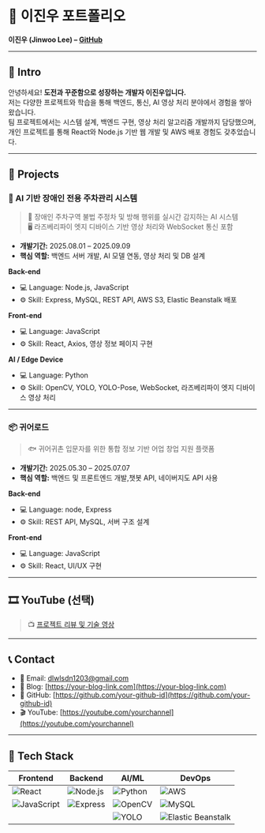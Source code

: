 # 📜 이진우 포트폴리오
**이진우 (Jinwoo Lee) – [GitHub](https://github.com/broleelory)**

---

## 👋 Intro
안녕하세요! **도전과 꾸준함으로 성장하는 개발자 이진우입니다.**  
저는 다양한 프로젝트와 학습을 통해 백엔드, 통신, AI 영상 처리 분야에서 경험을 쌓아왔습니다.  
팀 프로젝트에서는 시스템 설계, 백엔드 구현, 영상 처리 알고리즘 개발까지 담당했으며,  
개인 프로젝트를 통해 React와 Node.js 기반 웹 개발 및 AWS 배포 경험도 갖추었습니다.  

---

## 📝 Projects

### 🧭 AI 기반 장애인 전용 주차관리 시스템
> 🚗 장애인 주차구역 불법 주정차 및 방해 행위를 실시간 감지하는 AI 시스템  
> 🖥 라즈베리파이 엣지 디바이스 기반 영상 처리와 WebSocket 통신 포함

- **개발기간:** 2025.08.01 – 2025.09.09  
- **핵심 역할:** 백엔드 서버 개발, AI 모델 연동, 영상 처리 및 DB 설계

**Back-end**  
- 💻 Language: Node.js, JavaScript  
- ⚙️ Skill: Express, MySQL, REST API, AWS S3, Elastic Beanstalk 배포  

**Front-end**  
- 💻 Language: JavaScript  
- ⚙️ Skill: React, Axios, 영상 정보 페이지 구현  

**AI / Edge Device**  
- 💻 Language: Python  
- ⚙️ Skill: OpenCV, YOLO, YOLO-Pose, WebSocket, 라즈베리파이 엣지 디바이스 영상 처리  

---

### 📦 귀어로드
> 🐟 귀어귀촌 입문자를 위한 통합 정보 기반 어업 창업 지원 플랫폼

- **개발기간:** 2025.05.30 – 2025.07.07  
- **핵심 역할:** 백엔드 및 프론트엔드 개발,챗봇 API, 네이버지도 API 사용

**Back-end**  
- 💻 Language: node, Express  
- ⚙️ Skill: REST API, MySQL, 서버 구조 설계  

**Front-end**  
- 💻 Language: JavaScript  
- ⚙️ Skill: React, UI/UX 구현  

---

## 🎞 YouTube (선택)
> 📺 [프로젝트 리뷰 및 기술 영상](https://youtu.be/VDcK_WgnY1Q?si=tgBhnAjhNwI81Ky3)  

---

## 📞 Contact
- 📧 Email: [dlwlsdn1203@gmail.com](mailto:dlwlsdn1203@gmail.com)  
- 📝 Blog: [https://your-blog-link.com](https://your-blog-link.com)  
- 🐙 GitHub: [https://github.com/your-github-id](https://github.com/your-github-id)  
- 🎬 YouTube: [https://youtube.com/yourchannel](https://youtube.com/yourchannel)  

---

## 🚀 Tech Stack

| Frontend | Backend | AI/ML | DevOps |
| -------- | ------- | ------ | ------ |
| ![React](https://img.shields.io/badge/React-61DAFB?style=for-the-badge&logo=react&logoColor=black) | ![Node.js](https://img.shields.io/badge/Node.js-339933?style=for-the-badge&logo=node.js&logoColor=white) | ![Python](https://img.shields.io/badge/Python-3776AB?style=for-the-badge&logo=python&logoColor=white) | ![AWS](https://img.shields.io/badge/AWS-232F3E?style=for-the-badge&logo=amazon-aws&logoColor=white) |
| ![JavaScript](https://img.shields.io/badge/JavaScript-F7DF1E?style=for-the-badge&logo=javascript&logoColor=black) | ![Express](https://img.shields.io/badge/Express-000000?style=for-the-badge&logo=express&logoColor=white) | ![OpenCV](https://img.shields.io/badge/OpenCV-5C3EE8?style=for-the-badge&logo=opencv&logoColor=white) | ![MySQL](https://img.shields.io/badge/MySQL-4479A1?style=for-the-badge&logo=mysql&logoColor=white) |
| &nbsp; | &nbsp; | ![YOLO](https://img.shields.io/badge/YOLO-FF6600?style=for-the-badge&logo=data:image/png;base64,iVBORw0KGgoAAAANSUhEUgAAAAUA) | ![Elastic Beanstalk](https://img.shields.io/badge/Elastic_Beanstalk-232F3E?style=for-the-badge&logo=amazon-aws&logoColor=white) |

